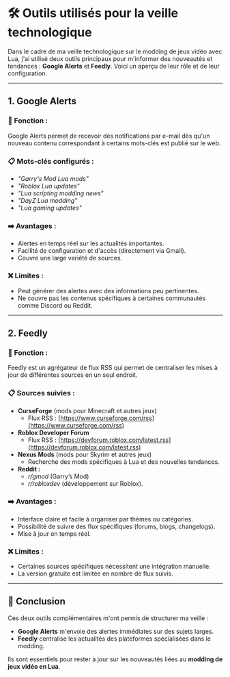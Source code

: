 # 🛠️ Outils utilisés pour la veille technologique

Dans le cadre de ma veille technologique sur le modding de jeux vidéo avec Lua, j'ai utilisé deux outils principaux pour m'informer des nouveautés et tendances : **Google Alerts** et **Feedly**. Voici un aperçu de leur rôle et de leur configuration.

---

## 1. **Google Alerts**  
### 🎯 Fonction :  
Google Alerts permet de recevoir des notifications par e-mail dès qu'un nouveau contenu correspondant à certains mots-clés est publié sur le web.  

### 📋 Mots-clés configurés :  
- *"Garry's Mod Lua mods"*  
- *"Roblox Lua updates"*  
- *"Lua scripting modding news"*  
- *"DayZ Lua modding"*  
- *"Lua gaming updates"*  

### ➡️ Avantages :  
- Alertes en temps réel sur les actualités importantes.  
- Facilité de configuration et d'accès (directement via Gmail).  
- Couvre une large variété de sources.  

### ❌ Limites :  
- Peut générer des alertes avec des informations peu pertinentes.  
- Ne couvre pas les contenus spécifiques à certaines communautés comme Discord ou Reddit.  

---

## 2. **Feedly**  
### 🎯 Fonction :  
Feedly est un agrégateur de flux RSS qui permet de centraliser les mises à jour de différentes sources en un seul endroit.  

### 📋 Sources suivies :  
- **CurseForge** (mods pour Minecraft et autres jeux)  
  - Flux RSS : [https://www.curseforge.com/rss](https://www.curseforge.com/rss)  
- **Roblox Developer Forum**  
  - Flux RSS : [https://devforum.roblox.com/latest.rss](https://devforum.roblox.com/latest.rss)  
- **Nexus Mods** (mods pour Skyrim et autres jeux)  
  - Recherche des mods spécifiques à Lua et des nouvelles tendances.  
- **Reddit :**  
  - *r/gmod* (Garry’s Mod)  
  - *r/robloxdev* (développement sur Roblox).  

### ➡️ Avantages :  
- Interface claire et facile à organiser par thèmes ou catégories.  
- Possibilité de suivre des flux spécifiques (forums, blogs, changelogs).  
- Mise à jour en temps réel.  

### ❌ Limites :  
- Certaines sources spécifiques nécessitent une intégration manuelle.  
- La version gratuite est limitée en nombre de flux suivis.

---

## 🎯 Conclusion  
Ces deux outils complémentaires m'ont permis de structurer ma veille :  
- **Google Alerts** m'envoie des alertes immédiates sur des sujets larges.  
- **Feedly** centralise les actualités des plateformes spécialisées dans le modding.  

Ils sont essentiels pour rester à jour sur les nouveautés liées au **modding de jeux vidéo en Lua**.

